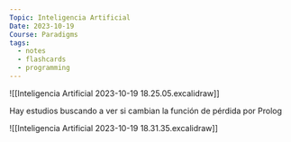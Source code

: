 ```yaml
---
Topic: Inteligencia Artificial
Date: 2023-10-19
Course: Paradigms
tags:
  - notes
  - flashcards
  - programming
---
```

![[Inteligencia Artificial 2023-10-19 18.25.05.excalidraw]]

Hay estudios buscando a ver si cambian la función de pérdida por Prolog

![[Inteligencia Artificial 2023-10-19 18.31.35.excalidraw]]